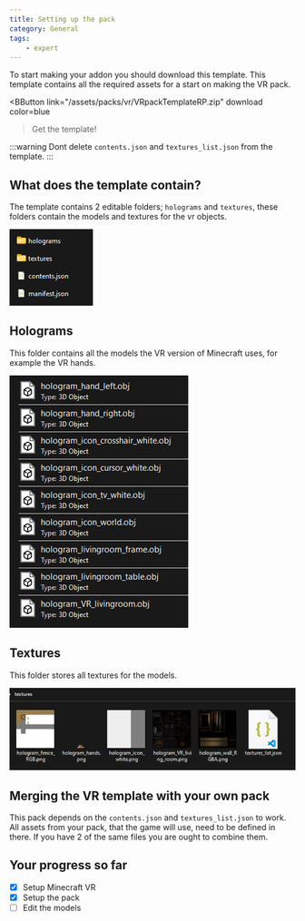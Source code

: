 ```yaml
---
title: Setting up the pack
category: General
tags:
    - expert
---
```


To start making your addon you should download this template. 
This template contains all the required assets for a start on making the VR pack.

<BButton
    link="/assets/packs/vr/VRpackTemplateRP.zip" download
    color=blue
>Get the template!</BButton>

:::warning
Dont delete `contents.json` and `textures_list.json` from the template.
:::

## What does the template contain?

The template contains 2 editable folders; `holograms` and `textures`, 
these folders contain the models and textures for the vr objects.

![](/assets/images/VR/setup/vr-template-contents.png)

## Holograms

This folder contains all the models the VR version of Minecraft uses, for example the VR hands.

![](/assets/images/VR/setup/vr-template-holograms.png)

## Textures

This folder stores all textures for the models.

![](/assets/images/VR/setup/vr-template-textures.png)

## Merging the VR template with your own pack

This pack depends on the `contents.json` and `textures_list.json` to work. All assets from your pack, that the game will use, need to be defined in there.
If you have 2 of the same files you are ought to combine them.

## Your progress so far

<Checklist>

-   [x] Setup Minecraft VR
-   [x] Setup the pack
-   [ ] Edit the models

</Checklist>
